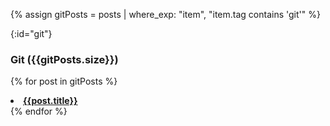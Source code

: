 {% assign gitPosts = posts | where_exp: "item", "item.tag contains 'git'" %}

{:id="git"}

### Git ({{gitPosts.size}})

{% for post in gitPosts %}

<li>
  <a href="{{ post.url }}"> <b>{{post.title}}</b></a>
</li>
{% endfor %}
